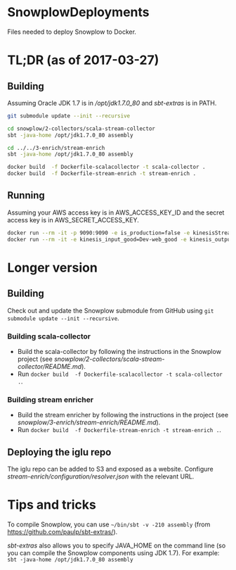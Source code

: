 # SnowplowDeployments
Files needed to deploy Snowplow to Docker.

# TL;DR (as of 2017-03-27)
## Building
Assuming Oracle JDK 1.7 is in _/opt/jdk1.7.0_80_ and _sbt-extras_ is in PATH.

```bash
git submodule update --init --recursive

cd snowplow/2-collectors/scala-stream-collector
sbt -java-home /opt/jdk1.7.0_80 assembly

cd ../../3-enrich/stream-enrich
sbt -java-home /opt/jdk1.7.0_80 assembly

docker build  -f Dockerfile-scalacollector -t scala-collector .
docker build  -f Dockerfile-stream-enrich -t stream-enrich .
```

## Running
Assuming your AWS access key is in AWS\_ACCESS\_KEY\_ID and the secret access key is in AWS\_SECRET\_ACCESS\_KEY.
```bash
docker run --rm -it -p 9090:9090 -e is_production=false -e kinesisStreamGoodName=Dev-web_good -e kinesisStreamBadName=Dev-web_bad -e AWS_ACCESS_KEY_ID=$AWS_ACCESS_KEY_ID -e AWS_SECRET_ACCESS_KEY=$AWS_SECRET_ACCESS_KEY scala-collector
docker run --rm -it -e kinesis_input_good=Dev-web_good -e kinesis_output_good=Dev-enriched_good -e kinesis_output_bad=Dev-enriched_bad -e app_name=SnowplowKinesisEnrich_local -e AWS_ACCESS_KEY_ID=$AWS_ACCESS_KEY_ID -e AWS_SECRET_ACCESS_KEY=$AWS_SECRET_ACCESS_KEY stream-enrich
```

# Longer version
## Building
Check out and update the Snowplow submodule from GitHub using `git submodule update --init --recursive`.

### Building scala-collector
* Build the scala-collector by following the instructions in the Snowplow project (see _snowplow/2-collectors/scala-stream-collector/README.md_).
* Run `docker build  -f Dockerfile-scalacollector -t scala-collector .`.

### Building stream enricher 
* Build the stream enricher by following the instructions in the project (see _snowplow/3-enrich/stream-enrich/README.md_).
* Run `docker build  -f Dockerfile-stream-enrich -t stream-enrich .`.

## Deploying the iglu repo
The iglu repo can be added to S3 and exposed as a website. Configure _stream-enrich/configuration/resolver.json_ with the relevant URL.

# Tips and tricks
To compile Snowplow, you can use `~/bin/sbt -v -210 assembly` (from https://github.com/paulp/sbt-extras/).

_sbt-extras_ also allows you to specify JAVA\_HOME on the command line (so you can compile the Snowplow components using JDK 1.7). For example: `sbt -java-home /opt/jdk1.7.0_80 assembly`

